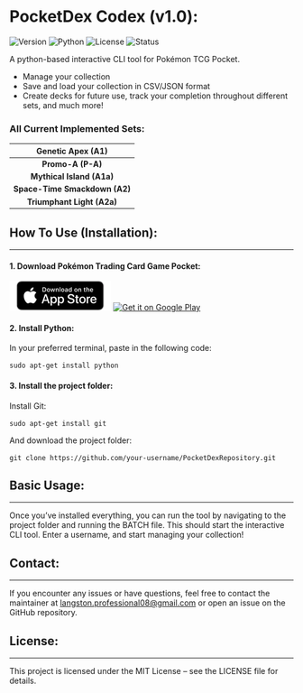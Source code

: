 # PocketDex Codex (v1.0):
![Version](https://img.shields.io/badge/Version-1.0.0-lightgrey)  ![Python](https://img.shields.io/badge/Python-3.10%2B-lightgrey) ![License](https://img.shields.io/badge/License-MIT-lightgrey) ![Status](https://img.shields.io/badge/Status-Active-lightgrey)

A python-based interactive CLI tool for Pokémon TCG Pocket.

- Manage your collection
- Save and load your collection in CSV/JSON format
- Create decks for future use, track your completion throughout different sets, and much more!

### All Current Implemented Sets:

|**Genetic Apex (A1)**
|:-:
|**Promo-A (P-A)**
|**Mythical Island (A1a)**
|**Space-Time Smackdown (A2)**
|**Triumphant Light (A2a)**

## How To Use (Installation):
---
#### 1. Download Pokémon Trading Card Game Pocket:
[![Download on the App Store](https://raw.githubusercontent.com/langstonstewart/PocketDex-Codex/refs/heads/main/images/app-store-badge-en.webp)](https://apps.apple.com/app/id6479970832) [![Get it on Google Play](https://upload.wikimedia.org/wikipedia/commons/7/78/Google_Play_Store_badge_EN.svg)](https://play.google.com/store/apps/details?id=jp.pokemon.pokemontcgp)


#### 2. Install Python:
 In your preferred terminal, paste in the following code:

````
sudo apt-get install python
````
#### 3. Install the project folder:
Install Git:
````
sudo apt-get install git
````
And download the project folder:
````
git clone https://github.com/your-username/PocketDexRepository.git
````

## Basic Usage:
---
Once you’ve installed everything, you can run the tool by navigating to the project folder and running the BATCH file.
This should start the interactive CLI tool. 
Enter a username, and start managing your collection!

## Contact:
---
If you encounter any issues or have questions, feel free to contact the maintainer at langston.professional08@gmail.com or open an issue on the GitHub repository.

## License:
---
This project is licensed under the MIT License – see the LICENSE file for details.



